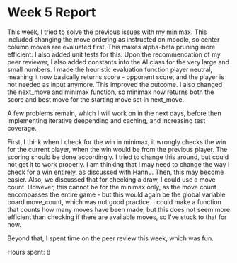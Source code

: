 # Week 5 Report

This week, I tried to solve the previous issues with my minimax. 
This included changing the move ordering as instructed on moodle, so center column moves are evaluated first. This makes alpha-beta pruning more efficient.
I also added unit tests for this. Upon the recommendation of my peer reviewer, I also added constants into the AI class for the very large and small numbers.
I made the heuristic evaluation function player neutral, meaning it now basically returns score - opponent score, and the player is not needed as input anymore. This improved the outcome. I also changed the next_move and minimax function, so minimax now returns both the score and best move for the starting move set in next_move.

A few problems remain, which I will work on in the next days, before then implementing iterative deepending and caching, and increasing test coverage.

First, I think when I check for the win in minimax, it wrongly checks the win for the current player, when the win would be from the previous player. The scoring should be done accordingly. I tried to change this around, but could not get it to work properly. I am thinking that I may need to change the way I check for a win entirely, as discussed with Hannu. Then, this may become easier. Also, we discussed that for checking a draw, I could use a move count. However, this cannot be for the minimax only, as the move count encompasses the entire game - but this would again be the global variable board.move_count, which was not good practice. I could make a function that counts how many moves have been made, but this does not seem more efficient than checking if there are available moves, so I've stuck to that for now.

Beyond that, I spent time on the peer review this week, which was fun.

Hours spent: 8